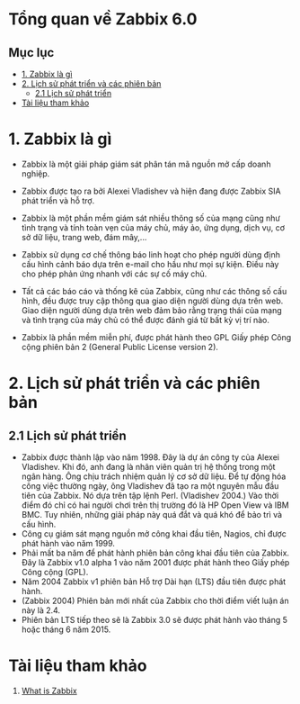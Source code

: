 <h1> Tổng quan về Zabbix 6.0 </h1>

<h2> Mục lục </h2>

- [1. Zabbix là gì](#1-zabbix-là-gì)
- [2. Lịch sử phát triển và các phiên bản](#2-lịch-sử-phát-triển-và-các-phiên-bản)
  - [2.1 Lịch sử phát triển](#21-lịch-sử-phát-triển)
- [Tài liệu tham khảo](#tài-liệu-tham-khảo)

# 1. Zabbix là gì
- Zabbix là một giải pháp giám sát phân tán mã nguồn mở cấp doanh nghiệp.
- Zabbix được tạo ra bởi Alexei Vladishev và hiện đang được Zabbix SIA phát triển và hỗ trợ.
- Zabbix là một phần mềm giám sát nhiều thông số của mạng cũng như tình trạng và tính toàn vẹn của máy chủ, máy ảo, ứng dụng, dịch vụ, cơ sở dữ liệu, trang web, đám mây,...
- Zabbix sử dụng cơ chế thông báo linh hoạt cho phép người dùng định cấu hình cảnh báo dựa trên e-mail cho hầu như mọi sự kiện. Điều này cho phép phản ứng nhanh với các sự cố máy chủ. 

- Tất cả các báo cáo và thống kê của Zabbix, cũng như các thông số cấu hình, đều được truy cập thông qua giao diện người dùng dựa trên web. Giao diện người dùng dựa trên web đảm bảo rằng trạng thái của mạng và tình trạng của máy chủ có thể được đánh giá từ bất kỳ vị trí nào.
- Zabbix là phần mềm miễn phí, được phát hành theo GPL Giấy phép Công cộng phiên bản 2 (General Public License version 2).
# 2. Lịch sử phát triển và các phiên bản
## 2.1 Lịch sử phát triển
- Zabbix được thành lập vào năm 1998. Đây là dự án công ty của Alexei Vladishev. Khi đó, anh đang là nhân viên quản trị hệ thống trong một ngân hàng. Ông chịu trách nhiệm quản lý cơ sở dữ liệu. Để tự động hóa công việc thường ngày, ông Vladishev đã tạo ra một nguyên mẫu đầu tiên của Zabbix. Nó dựa trên tập lệnh Perl. (Vladishev 2004.) Vào thời điểm đó chỉ có hai người chơi trên thị trường đó là HP Open View và IBM BMC. Tuy nhiên, những giải pháp này quá đắt và quá khó để bảo trì và cấu hình. 
- Công cụ giám sát mạng nguồn mở công khai đầu tiên, Nagios, chỉ được phát hành vào năm 1999. 
- Phải mất ba năm để phát hành phiên bản công khai đầu tiên của Zabbix. Đây là Zabbix v1.0 alpha 1 vào năm 2001 được phát hành theo Giấy phép Công cộng (GPL). 
- Năm 2004 Zabbix v1 phiên bản Hỗ trợ Dài hạn (LTS) đầu tiên được phát hành. 
- (Zabbix 2004) Phiên bản mới nhất của Zabbix cho thời điểm viết luận án này là 2.4. 
- Phiên bản LTS tiếp theo sẽ là Zabbix 3.0 sẽ được phát hành vào tháng 5 hoặc tháng 6 năm 2015.
# Tài liệu tham khảo

1. [What is Zabbix](https://www.zabbix.com/documentation/current/en/manual/introduction/about)